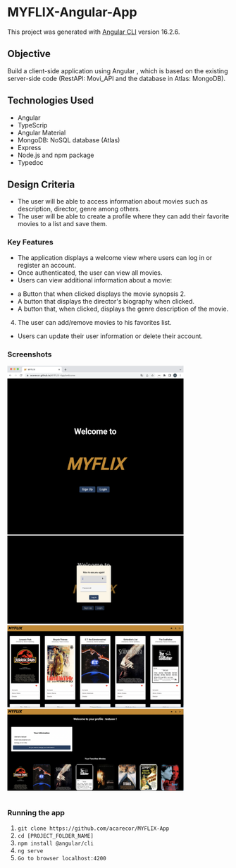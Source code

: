 # MYFLIX-Angular-App

This project was generated with [Angular CLI](https://github.com/angular/angular-cli) version 16.2.6.

## Objective

Build a client-side application using Angular , which is based on the existing server-side code (RestAPI: Movi_API and the database in Atlas: MongoDB).

## Technologies Used

- Angular
- TypeScrip
- Angular Material
- MongoDB: NoSQL database (Atlas)
- Express
- Node.js and npm package
- Typedoc

## Design Criteria

- The user will be able to access information about movies such as description, director, genre among others.
- The user will be able to create a profile where they can add their favorite movies to a list and save them.

### Key Features

- The application displays a welcome view where users can log in or register an account.
- Once authenticated, the user can view all movies.
- Users can view additional information about a movie:

* a Button that when clicked displays the movie synopsis 2.
* A button that displays the director's biography when clicked.
* A button that, when clicked, displays the genre description of the movie.

4. The user can add/remove movies to his favorites list.

- Users can update their user information or delete their account.

### Screenshots

<table>
    <tr>
            <img src="img/welcome-view.png" alt="A Screenshot of the welcome view" width="400px">
    </tr>
    <tr>
            <img src="img/login-view.png" alt="A Screenshot of the login view" width="400px" >
    </tr>
    <tr>
            <img src="img/movies-view.png" alt="A Screenshot of the movies view" width="400px">
        </tr>
        <tr>
            <img src="img/profile-view.png" alt="A Screenshot of the profile view" width="400px" >
        </tr>
</table>

### Running the app

1. `git clone https://github.com/acarecor/MYFLIX-App `
2. `cd [PROJECT_FOLDER_NAME]`
3. `npm install @angular/cli`
4. `ng serve`
5. `Go to browser localhost:4200 `

